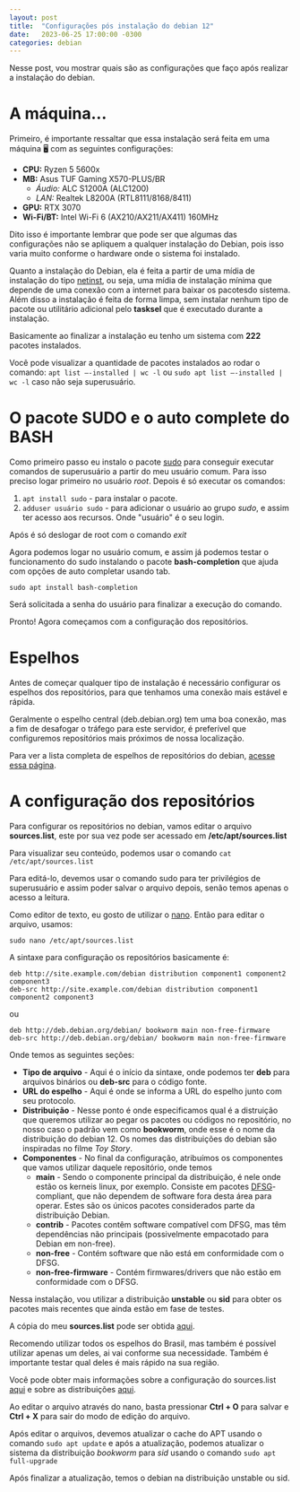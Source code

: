 ```yaml
---
layout: post
title:  "Configurações pós instalação do debian 12"
date:   2023-06-25 17:00:00 -0300
categories: debian
---
```


Nesse post, vou mostrar quais são as configurações que faço após realizar a instalação do debian.

# A máquina...

Primeiro, é importante ressaltar que essa instalação será feita em uma máquina 🖥️ com as seguintes configurações:

- **CPU:** Ryzen 5 5600x
- **MB:** Asus TUF Gaming X570-PLUS/BR
  - *Áudio:* ALC S1200A (ALC1200)
  - *LAN:* Realtek L8200A (RTL8111/8168/8411)
- **GPU:** RTX 3070
- **Wi-Fi/BT:** Intel Wi-Fi 6 (AX210/AX211/AX411) 160MHz

Dito isso é importante lembrar que pode ser que algumas das configurações não se apliquem a qualquer instalação do Debian, pois isso varia muito conforme o hardware onde o sistema foi instalado.

Quanto a instalação do Debian, ela é feita a partir de uma mídia de instalação do tipo [netinst](https://www.debian.org/CD/netinst/), ou seja, uma mídia de instalação mínima que depende de uma conexão com a internet para baixar os pacotesdo sistema. Além disso a instalação é feita de forma limpa, sem instalar nenhum tipo de pacote ou utilitário adicional pelo **tasksel** que é executado durante a instalação.

Basicamente ao finalizar a instalação eu tenho um sistema com **222** pacotes instalados.

Você pode visualizar a quantidade de pacotes instalados ao rodar o comando: `apt list –-installed | wc -l` ou `sudo apt list –-installed | wc -l` caso não seja superusuário.

# O pacote SUDO e o auto complete do BASH

Como primeiro passo eu instalo o pacote [sudo](https://wiki.debian.org/sudo) para conseguir executar comandos de superusuário a partir do meu usuário comum. Para isso preciso logar primeiro no usuário _root_. Depois é só executar os comandos:

1. `apt install sudo` - para instalar o pacote.
2. `adduser usuário sudo` - para adicionar o usuário ao grupo _sudo_, e assim ter acesso aos recursos. Onde "usuário" é o seu login.

Após é só deslogar de root com o comando _exit_

Agora podemos logar no usuário comum, e assim já podemos testar o funcionamento do sudo instalando o pacote **bash-completion** que ajuda com opções de auto completar usando tab.

`sudo apt install bash-completion`

Será solicitada a senha do usuário para finalizar a execução do comando.

Pronto! Agora começamos com a configuração dos repositórios.

# Espelhos

Antes de começar qualquer tipo de instalação é necessário configurar os espelhos dos repositórios, para que tenhamos uma conexão mais estável e rápida.

Geralmente o espelho central (deb.debian.org) tem uma boa conexão, mas a fim de desafogar o tráfego para este servidor, é preferível que configuremos repositórios mais próximos de nossa localização.

Para ver a lista completa de espelhos de repositórios do debian, [acesse essa página](https://www.debian.org/mirror/list).

# A configuração dos repositórios

Para configurar os repositórios no debian, vamos editar o arquivo **sources.list**, este por sua vez pode ser acessado em **/etc/apt/sources.list**

Para visualizar seu conteúdo, podemos usar o comando `cat /etc/apt/sources.list`

Para editá-lo, devemos usar o comando sudo para ter privilégios de superusuário e assim poder salvar o arquivo depois, senão temos apenas o acesso a leitura.

Como editor de texto, eu gosto de utilizar o [nano](https://packages.debian.org/bookworm/nano). Então para editar o arquivo, usamos:

`sudo nano /etc/apt/sources.list`

A sintaxe para configuração os repositórios basicamente é:

    deb http://site.example.com/debian distribution component1 component2 component3
    deb-src http://site.example.com/debian distribution component1 component2 component3

ou

    deb http://deb.debian.org/debian/ bookworm main non-free-firmware
    deb-src http://deb.debian.org/debian/ bookworm main non-free-firmware

Onde temos as seguintes seções:

+ **Tipo de arquivo** - Aqui é o início da sintaxe, onde podemos ter **deb** para arquivos binários ou **deb-src** para o código fonte.
+ **URL do espelho** - Aqui é onde se informa a URL do espelho junto com seu protocolo.
+ **Distribuição** - Nesse ponto é onde especificamos qual é a distruição que queremos utilizar ao pegar os pacotes ou códigos no repositório, no nosso caso o padrão vem como **bookworm**, onde esse é o nome da distribuição do debian 12. Os nomes das distribuições do debian são inspiradas no filme _Toy Story_.
+ **Componentes** - No final da configuração, atribuímos os componentes que vamos utilizar daquele repositório, onde temos
  + **main** - Sendo o componente principal da distribuição, é nele onde estão os kerneis linux, por exemplo. Consiste em pacotes [DFSG](https://www.debian.org/social_contract.pt.html)-compliant, que não dependem de software fora desta área para operar. Estes são os únicos pacotes considerados parte da distribuição Debian.
  + **contrib** - Pacotes contêm software compatível com DFSG, mas têm dependências não principais (possivelmente empacotado para Debian em non-free).
  + **non-free** - Contém software que não está em conformidade com o DFSG.
  + **non-free-firmware** - Contém firmwares/drivers que não estão em conformidade com o DFSG.

Nessa instalação, vou utilizar a distribuição **unstable** ou **sid** para obter os pacotes mais recentes que ainda estão em fase de testes.

A cópia do meu **sources.list** pode ser obtida [aqui](/assets/sources.txt).

Recomendo utilizar todos os espelhos do Brasil, mas também é possível utilizar apenas um deles, ai vai conforme sua necessidade. Também é importante testar qual deles é mais rápido na sua região.

Você pode obter mais informações sobre a configuração do sources.list [aqui](https://wiki.debian.org/pt_BR/SourcesList) e sobre as distribuições [aqui](https://www.debian.org/releases/).

Ao editar o arquivo através do nano, basta pressionar **Ctrl + O** para salvar e **Ctrl + X** para sair do modo de edição do arquivo.

Após editar o arquivos, devemos atualizar o cache do APT usando o comando `sudo apt update` e após a atualização, podemos atualizar o sistema da distribuição _bookworm_ para _sid_ usando o comando `sudo apt full-upgrade`

Após finalizar a atualização, temos o debian na distribuição unstable ou sid.
